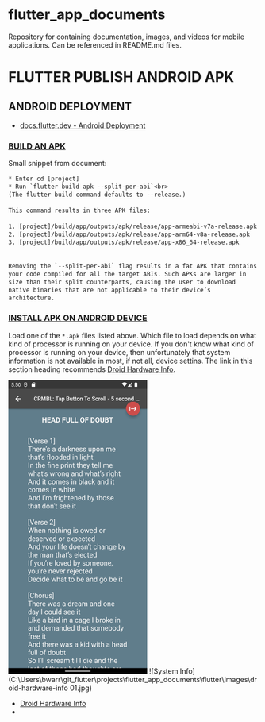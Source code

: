 # flutter_app_documents
Repository for containing documentation, images, and videos for mobile applications.  Can be referenced in README.md files.

# FLUTTER PUBLISH ANDROID APK
## ANDROID DEPLOYMENT

* [docs.flutter.dev - Android Deployment](https://docs.flutter.dev/deployment/android)
### [BUILD AN APK](https://docs.flutter.dev/deployment/android#build-an-apk)<br>
Small snippet from document:
  
```
* Enter cd [project]
* Run `flutter build apk --split-per-abi`<br>
(The flutter build command defaults to --release.)
  
This command results in three APK files:

1. [project]/build/app/outputs/apk/release/app-armeabi-v7a-release.apk
2. [project]/build/app/outputs/apk/release/app-arm64-v8a-release.apk
3. [project]/build/app/outputs/apk/release/app-x86_64-release.apk

  
Removing the `--split-per-abi` flag results in a fat APK that contains your code compiled for all the target ABIs. Such APKs are larger in size than their split counterparts, causing the user to download native binaries that are not applicable to their device’s architecture.
```
  
### [INSTALL APK ON ANDROID DEVICE](https://www.groovypost.com/howto/install-apk-files-on-android/)
Load one of the `*.apk` files listed above.  Which file to load depends on what kind of processor is running on your device.  If you don't know what kind of processor is running on your device, then unfortunately that system information is not available in most, if not all, device settins.  The link in this section heading recommends [Droid Hardware Info](https://play.google.com/store/apps/details?id=com.inkwired.droidinfo).
<br>
  
<img src="https://github.com/bwarring/flutter_app_documents/blob/main/music_fusion/images/lyric_scrollable_text.png?raw=true" alt="note" width="280"/>
![System Info](C:\Users\bwarr\git_flutter\projects\flutter_app_documents\flutter\images\droid-hardware-info 01.jpg)
  
* [Droid Hardware Info](https://play.google.com/store/apps/details?id=com.inkwired.droidinfo&hl=en_US&gl=US)
* 
